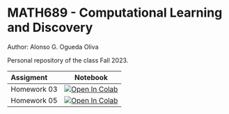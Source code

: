 # MATH689 - Computational Learning and Discovery

Author: Alonso G. Ogueda Oliva

Personal repository of the class Fall 2023.

| Assigment                             | Notebook             |
| :-------------------------------- | :-------------------: |
| Homework 03 | [![Open In Colab](https://colab.research.google.com/assets/colab-badge.svg)](https://github.com/aoguedao/math689_computational_learning_and_discovery/blob/main/assignments/hw03.ipynb) |
| Homework 05 | [![Open In Colab](https://colab.research.google.com/assets/colab-badge.svg)](https://github.com/aoguedao/math689_computational_learning_and_discovery/blob/main/assignments/hw05.ipynb) |